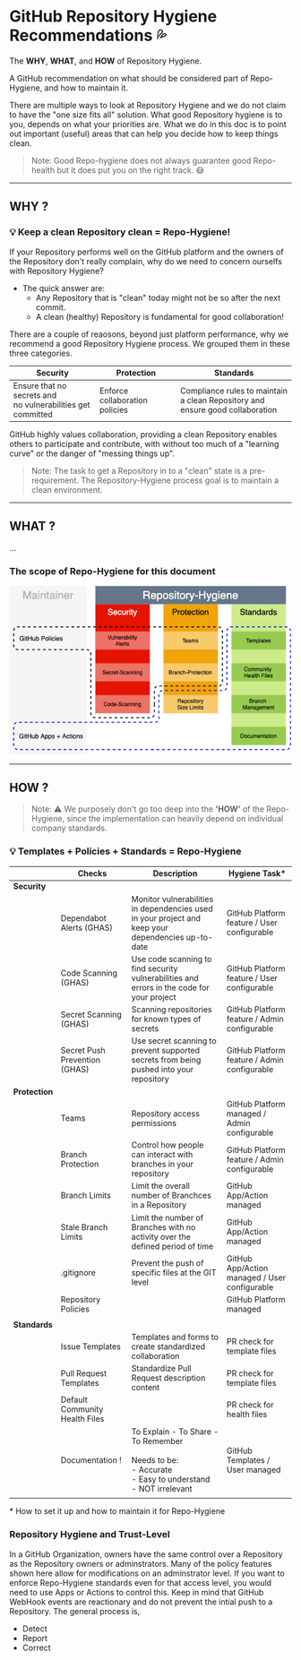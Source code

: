 # GitHub Repository Hygiene Recommendations :sweat_drops:

The **WHY**, **WHAT**, and **HOW** of Repository Hygiene.

A GitHub recommendation on what should be considered part of Repo-Hygiene, and how to maintain it. 

There are multiple ways to look at Repository Hygiene and we do not claim to have the "one size fits all" solution.
What good Repository hygiene is to you, depends on what your priorities are. What we do in this doc is to point out important (useful) areas that can help you decide how to keep things clean.

>Note:  Good Repo-hygiene does not always guarantee good Repo-health but it does put you on the right track. 😷
---

## WHY ? 

### :bulb: Keep a clean Repository clean = Repo-Hygiene!

If your Repository performs well on the GitHub platform and the owners of the Repository don't really complain, why do we need to concern ourselfs with Repository Hygiene? 

- The quick answer are:
  - Any Repository that is "clean" today might not be so after the next commit.
  - A clean (healthy) Repository is fundamental for good collaboration!

There are a couple of reaosons, beyond just platform performance, why we recommend a good Repository Hygiene process. We grouped them in these three categories.

  |Security|Protection|Standards|
  |---|---|---|
  |Ensure that no secrets and <br>no vulnerabilities get committed|Enforce collaboration policies|Compliance rules to maintain a clean Repository and<br> ensure good collaboration|

GitHub highly values collaboration, providing a clean Repository enables others to participate and contribute, with without too much of a "learning curve" or the danger of "messing things up".
 > Note: The task to get a Repository in to a "clean" state is a pre-requirement. The Repository-Hygiene process goal is to maintain a clean environment.

---

## WHAT ? 

... 
 
### The scope of **Repo-Hygiene** for this document

  ![hygiene](images/repo-hygiene.png)

---

## HOW ?

>Note: :warning: We purposely don't go too deep into the **'HOW'** of the Repo-Hygiene, since the implementation can heavily depend on individual company standards. 

### :bulb: Templates + Policies + Standards = Repo-Hygiene

||Checks|Description|Hygiene Task*|
|---|---|---|---|
|**Security**||||
||Dependabot Alerts (GHAS)|Monitor vulnerabilities in dependencies used in your project and keep your dependencies up-to-date|GitHub Platform feature / User configurable|
||Code Scanning (GHAS)|Use code scanning to find security vulnerabilities and errors in the code for your project|GitHub Platform feature / User configurable|
||Secret Scanning (GHAS)|Scanning repositories for known types of secrets|GitHub Platform feature / Admin configurable|
||Secret Push Prevention (GHAS)|Use secret scanning to prevent supported secrets from being pushed into your repository|GitHub Platform feature / Admin configurable|
|**Protection**||||
||Teams|Repository access permissions|GitHub Platform managed / Admin configurable|
||Branch Protection|Control how people can interact with branches in your repository|GitHub Platform feature / Admin configurable|
||Branch Limits|Limit the overall number of Branchces in a Repository|GitHub App/Action managed|
||Stale Branch Limits|Limit the number of Branches with no activity over the defined period of time|GitHub App/Action managed|
||.gitignore|Prevent the push of specific files at the GIT level|GitHub App/Action managed / User configurable|
||Repository Policies||GitHub Platform managed|
|||||
|**Standards**||||
||Issue Templates|Templates and forms to create standardized collaboration|PR check for template files|
||Pull Request Templates|Standardize Pull Request description content|PR check for template files|
||Default Community Health Files||PR check for health files|
||Documentation ! |To Explain - To Share - To Remember<br><br>Needs to be:<br>- Accurate<br>- Easy to understand<br>- NOT irrelevant|GitHub Templates / User managed|
|||||


\* How to set it up and how to maintain it for Repo-Hygiene

### Repository Hygiene and Trust-Level

In a GitHub Organization, owners have the same control over a Repository as the Repository owners or adminstrators. Many of the policy features shown here allow for modifications on an adminstrator level.
If you want to enforce Repo-Hygiene standards even for that access level, you would need to use Apps or Actions to control this.
Keep in mind that GitHub WebHook events are reactionary and do not prevent the intial push to a Repository.
The general process is,

  - Detect
  - Report
  - Correct

